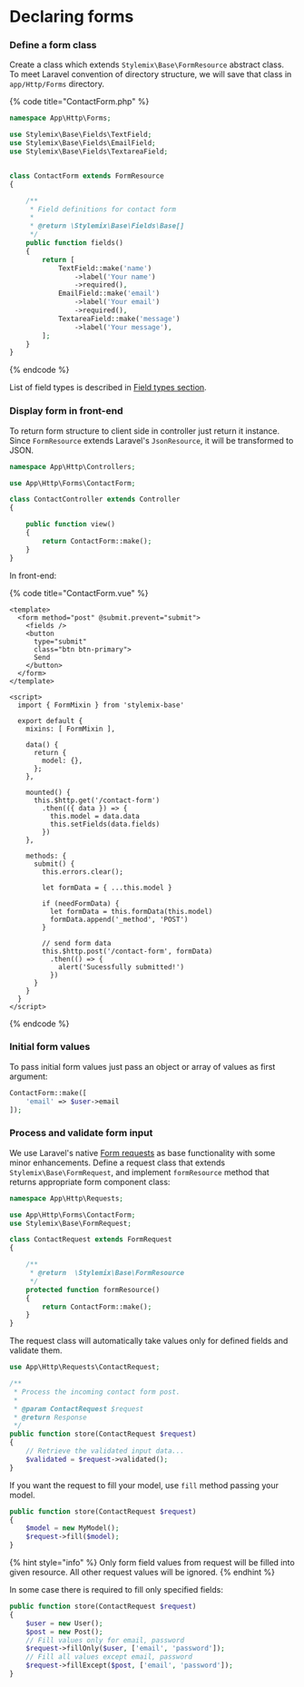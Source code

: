 # Declaring forms

### Define a form class

Create a class which extends `Stylemix\Base\FormResource` abstract class. To meet Laravel convention of directory structure, we will save that class in `app/Http/Forms` directory.

{% code title="ContactForm.php" %}
```php
namespace App\Http\Forms;

use Stylemix\Base\Fields\TextField;
use Stylemix\Base\Fields\EmailField;
use Stylemix\Base\Fields\TextareaField;


class ContactForm extends FormResource
{

    /**
     * Field definitions for contact form
     *
     * @return \Stylemix\Base\Fields\Base[]
     */
    public function fields()
    {
        return [
            TextField::make('name')
                ->label('Your name')
                ->required(),
            EmailField::make('email')
                ->label('Your email')
                ->required(),
            TextareaField::make('message')
                ->label('Your message'),
        ];
    }
}
```
{% endcode %}

List of field types is described in [Field types section](field-types/).

### Display form in front-end

To return form structure to client side in controller just return it instance. Since `FormResource` extends Laravel's `JsonResource`, it will be transformed to JSON.

```php
namespace App\Http\Controllers;

use App\Http\Forms\ContactForm;

class ContactController extends Controller
{

    public function view()
    {
        return ContactForm::make();
    }
}
```

In front-end:

{% code title="ContactForm.vue" %}
```markup
<template>
  <form method="post" @submit.prevent="submit">
    <fields />
    <button
      type="submit"
      class="btn btn-primary">
      Send
    </button>
  </form>
</template>

<script>
  import { FormMixin } from 'stylemix-base'

  export default {
    mixins: [ FormMixin ],

    data() {
      return {
        model: {},
      };
    },

    mounted() {
      this.$http.get('/contact-form')
        .then(({ data }) => {
          this.model = data.data
          this.setFields(data.fields)
        })
    },

    methods: {
      submit() {
        this.errors.clear();

        let formData = { ...this.model }
        
        if (needFormData) {
          let formData = this.formData(this.model)
          formData.append('_method', 'POST')
        }

        // send form data
        this.$http.post('/contact-form', formData)
          .then(() => {
            alert('Sucessfully submitted!')
          })
      }
    }
  }
</script>
```
{% endcode %}

### Initial form values

To pass initial form values just pass an object or array of values as first argument:

```php
ContactForm::make([
    'email' => $user->email
]);
```

### Process and validate form input

We use Laravel's native [Form requests](https://laravel.com/docs/5.8/validation#form-request-validation) as base functionality with some minor enhancements. Define a request class that extends `Stylemix\Base\FormRequest`, and implement `formResource` method that returns appropriate form component class:

```php
namespace App\Http\Requests;

use App\Http\Forms\ContactForm;
use Stylemix\Base\FormRequest;

class ContactRequest extends FormRequest
{

    /**
     * @return  \Stylemix\Base\FormResource
     */
    protected function formResource()
    {
        return ContactForm::make();
    }
}
```

The request class will automatically take values only for defined fields and validate them.

```php
use App\Http\Requests\ContactRequest;

/**
 * Process the incoming contact form post.
 *
 * @param ContactRequest $request
 * @return Response
 */
public function store(ContactRequest $request)
{
    // Retrieve the validated input data...
    $validated = $request->validated();
}
```

If you want the request to fill your model, use `fill` method passing your model.

```php
public function store(ContactRequest $request)
{
    $model = new MyModel();
    $request->fill($model);
}
```

{% hint style="info" %}
Only form field values from request will be filled into given resource. All other request values will be ignored.
{% endhint %}

In some case there is required to fill only specified fields:

```php
public function store(ContactRequest $request)
{
    $user = new User();
    $post = new Post();
    // Fill values only for email, password
    $request->fillOnly($user, ['email', 'password']);
    // Fill all values except email, password
    $request->fillExcept($post, ['email', 'password']);
}
```

